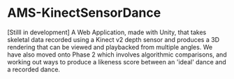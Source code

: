 # AMS-KinectSensorDance
[Stilll in development] A Web Application, made with Unity, that takes skeletal data recorded using a Kinect v2 depth sensor and produces a 3D rendering that can be viewed and playbacked from multiple angles. We have also moved onto Phase 2 which involves algorithmic comparisons, and working out ways to produce a likeness score between an 'ideal' dance and a recorded dance.
